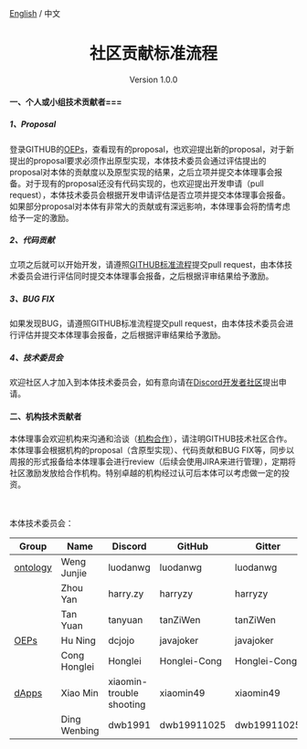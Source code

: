 [English](../en-EN/Guidelines_for_technical_community_contributions.md) / 中文

<h1 align="center">社区贡献标准流程</h1>

<p align="center" class="version">Version 1.0.0 </p> 

#### 一、个人或小组技术贡献者===

##### 1、Proposal

登录GITHUB的[OEPs](https://github.com/ontio/OEPs)，查看现有的proposal，也欢迎提出新的proposal，对于新提出的proposal要求必须作出原型实现，本体技术委员会通过评估提出的proposal对本体的贡献度以及原型实现的结果，之后立项并提交本体理事会报备。对于现有的proposal还没有代码实现的，也欢迎提出开发申请（pull request），本体技术委员会根据开发申请评估是否立项并提交本体理事会报备。如果部分proposal对本体有非常大的贡献或有深远影响，本体理事会将酌情考虑给予一定的激励。

##### 2、代码贡献

立项之后就可以开始开发，请遵照[GITHUB标准流程](https://help.github.com/)提交pull request，由本体技术委员会进行评估同时提交本体理事会报备，之后根据评审结果给予激励。

##### 3、BUG FIX

如果发现BUG，请遵照GITHUB标准流程提交pull request，由本体技术委员会进行评估并提交本体理事会报备，之后根据评审结果给予激励。

##### 4、技术委员会

欢迎社区人才加入到本体技术委员会，如有意向请在[Discord开发者社区](https://discord.gg/4TQujHj)提出申请。

#### 二、机构技术贡献者

本体理事会欢迎机构来沟通和洽谈（[机构合作](https://info.ont.io/cooperation/en)），请注明GITHUB技术社区合作。本体理事会根据机构的proposal（含原型实现）、代码贡献和BUG FIX等，同步以周报的形式报备给本体理事会进行review（后续会使用JIRA来进行管理），定期将社区激励发放给合作机构。特别卓越的机构经过认可后本体可以考虑做一定的投资。

<br><br>
本体技术委员会：

| **Group**                                     | **Name**     | **Discord**              | **GitHub**   | **Gitter**   |
| --------------------------------------------- | ------------ | ------------------------ | ------------ | ------------ |
| [ontology](https://github.com/ontio/ontology) | Weng Junjie  | luodanwg                 | luodanwg     | luodanwg     |
|                                               | Zhou Yan     | harry.zy                 | harryzy      | harryzy      |
|                                               | Tan Yuan     | tanyuan                  | tanZiWen     | tanZiWen     |
| [OEPs](https://github.com/ontio/OEPs)         | Hu Ning      | dcjojo                   | javajoker    | javajoker    |
|                                               | Cong Honglei | Honglei                  | Honglei-Cong | Honglei-Cong |
| [dApps](https://github.com/ontio/ONTO)        | Xiao Min     | xiaomin-trouble shooting | xiaomin49    | xiaomin49    |
|                                               | Ding Wenbing | dwb1991                  | dwb19911025  | dwb19911025  |
